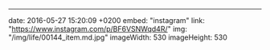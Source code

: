 ---
date: 2016-05-27 15:20:09 +0200
embed: "instagram"
link: "https://www.instagram.com/p/BF6VSNWqd4R/"
img: "/img/life/00144_item.md.jpg"
imageWidth: 530
imageHeight: 530
